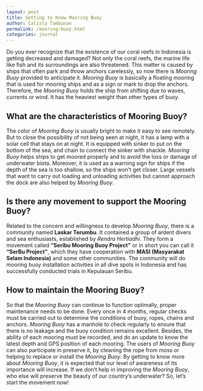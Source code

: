 ```yaml
---
layout: post
title: Getting to Know Mooring Buoy
author: Calista Tambunan
permalink: /mooring-buoy.html
categories: journal
---
```


Do you ever recognize that the existence of our coral reefs in Indonesia is getting decreased and damaged? Not only the coral reefs, the marine life like fish and its surroundings are also threatened. This matter is caused by ships that often park and throw anchors carelessly, so now there is *Mooring Buoy* provided to anticipate it. *Mooring Buoy* is basically a floating mooring that is used for mooring ships and as a sign or mark to drop the anchors. Therefore, the *Mooring Buoy* holds the ship from shifting due to waves, currents or wind. It has the heaviest weight than other types of buoy.
## What are the characteristics of Mooring Buoy?
The color of *Mooring Buoy* is usually bright to make it easy to see remotely. But to close the possibility of not being seen at night, it has a lamp with a solar cell that stays on at night. It is equipped with sinker to put on the bottom of the sea, and chain to connect the sinker with shackle. *Mooring Buoy* helps ships to get moored properly and to avoid the loss or damage of underwater biota. Moreover, it is used as a warning sign for ships if the depth of the sea is too shallow, so the ships won’t get closer. Large vessels that want to carry out loading and unloading activities but cannot approach the dock are also helped by *Mooring Buoy*. 
## Is there any movement to support the Mooring Buoy?
Related to the concern and willingness to develop *Mooring Buoy*, there is a community named **Laskar Terumbu**. It contained a group of ardent divers and sea enthusiasts, established by *Rendra Hertiadhi*. They form a movement called **“Seribu Mooring Buoy Project”** or in short you can call it **“SerBu Project”**, which they have cooperation with **MASI (Masyarakat Selam Indonesia)** and some other communities.  The community will do mooring buoy installation activities in all dive spots in Indonesia and has successfully conducted trials in Kepulauan Seribu. 
## How to maintain the Mooring Buoy?
So that the *Mooring Buoy* can continue to function optimally, proper maintenance needs to be done. Every once in 4 months, regular checks must be carried out to determine the conditions of buoy, ropes, chains and anchors. *Mooring Buoy* has a manhole to check regularly to ensure that there is no leakage and the buoy condition remains excellent. Besides, the ability of each mooring must be recorded, and do an update to know the latest depth and GPS position of each mooring. The users of *Mooring Buoy* can also participate in preserve it, by cleaning the rope from moss or helping to replace or install the *Mooring Buoy*.
By getting to know more about *Mooring Buoy*, it is expected that our level of awareness of its importance will increase. If we don’t help in improving the *Mooring Buoy*, who else will preserve the beauty of our country’s underwater? So, let’s start the movement now!
